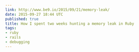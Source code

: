 ```yaml
---
link: http://www.be9.io/2015/09/21/memory-leak/
date: 2015-09-27 18:44 UTC
published: true
title: How I spent two weeks hunting a memory leak in Ruby
tags:
- ruby
- rails
- debugging
---
```



